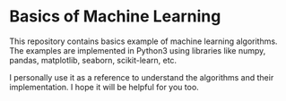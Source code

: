 # Basics of Machine Learning

This repository contains basics example of machine learning algorithms. The examples are implemented in Python3 using libraries like numpy, pandas, matplotlib, seaborn, scikit-learn, etc.

I personally use it as a reference to understand the algorithms and their implementation. I hope it will be helpful for you too.